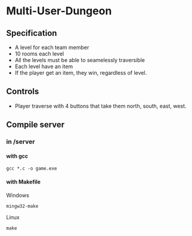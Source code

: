 # Multi-User-Dungeon

## Specification
* A level for each team member
* 10 rooms each level
* All the levels must be able to seamelessly traversible
* Each level have an item
* If the player get an item, they win, regardless of level.

## Controls
* Player traverse with 4 buttons that take them north, south, east, west.

## Compile server
### in /server
#### with gcc
```
gcc *.c -o game.exe
```

#### with Makefile
Windows
```
mingw32-make
```

Linux
```
make
```
